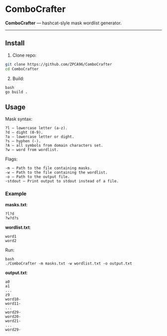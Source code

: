 # ComboCrafter

**ComboCrafter** — hashcat-slyle mask wordlist generator.

---

## Install

1. Clone repo:

```bash
git clone https://github.com/ZPCA96/ComboCrafter
cd ComboCrafter
```

2. Build:

```
bash
go build .
```

## Usage

Mask syntax:

```
?l — lowercase letter (a-z).
?d — dight (0-9).
?a — lowercase letter or dight.
?s — hyphen (-).
?A — all symbols from domain characters set.
?w — word from wordlist.
```

Flags:

```
-m — Path to the file containing masks.
-w — Path to the file containing the wordlist.
-o — Path to the output file.
-stdout — Print output to stdout instead of a file.
```

### Example

**masks.txt**:

```
?l?d
?w?d?s
```

**wordlist.txt**:

```
word1
word2
```

Run:

```
bash
./ComboCrafter -m masks.txt -w wordlist.txt -o output.txt
```

**output.txt**:

```
a0
a1
...
z9
word10-
word11-
...
word29-
word20-
word21-
...
word29-
```
